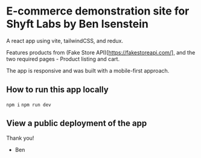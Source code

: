 # E-commerce demonstration site for Shyft Labs by Ben Isenstein

A react app using vite, tailwindCSS, and redux.

Features products from (Fake Store API)[https://fakestoreapi.com/], and the two required pages - Product listing and cart.

The app is responsive and was built with a mobile-first approach.

## How to run this app locally

`npm i`
`npm run dev`

## View a public deployment of the app

Thank you!

- Ben